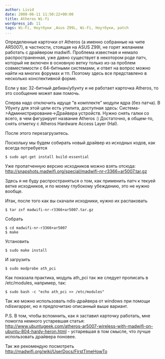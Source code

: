 ```yaml
---
author: Livid
date: 2008-06-11 11:50:22+00:00
title: Atheros Wi-fi
wordpress_id: 11
tags: Wi-Fi, Ноутбуки ,Asus Z99L, Wi-Fi, Ноутбуки, patch
...
```


Определенные карточки от Atheros (а именно собранные на чипе AR5007), в
частности, стоящая на ASUS Z99l, не горят желанием работать с драйвером
madwifi. Проблема известная и немало распространенная, уже давно
существует в некотором роде патч, который не включен в основную ветку
только из-за проблем совместимости с 64-битными системами, и ответ на
вопрос можно найти на многих форумах и тп. Поэтому здесь все
представлено в несколько конспективной форме.

Если у вас 32-битный дебиан/убунту и не работает карточка Atheros, то
это сообщение может вам помочь.


<!--more-->



Сперва надо отключить идуще "в комплекте" модули ядра (без патча). В
Убунту для этой цели есть утилита, доступная здесь:
Система-\>Администрирование-\>Драйвера устройств. Нужно снять галки со
всего, в чем фигурирует название Atheros :) Достаточно, в общем-то,
снять отметку с Atheros Hardware Access Layer (Hal).

После этого перезагрузитесь.

Поскольку мы будем собирать новый драйвер из исходных кодов, как всегда
потребуется

    $ sudo apt-get install build-essential


Уже пропатченную версию исходников можно взять отсюда:
<http://snapshots.madwifi.org/special/madwifi-nr-r3366+ar5007.tar.gz>

Здесь я не буду распространяться о том, как применить патч к текуей
ветке исходников, и по моему глубокому убеждению, это не нужно вообще.

Итак, после того как вы скачали исходники, нужно их распаковать

    $ tar zxf madwifi-nr-r3366+ar5007.tar.gz


Cобрать

    $ cd madwifi-nr-r3366+ar5007
    $ make


Установить

    $ sudo make install


И загрузить

    $ sudo modprobe ath_pci


Как показала практика, модуль ath\_pci так же следует прописать в
/etc/modules, например, так:

    $ sudo bash -c "echo ath_pci >> /etc/modules"


Так же можно использовать ndis-драйвера от windows при помощи
ndiswrapper, но я предпочитаю описанный выше вариант.

P.S. В том, чтобы вспомнить, как я заставил карточку работать, мне
помогла немного устаревшая статья:
<http://www.ubuntugeek.com/atheros-ar5007-wireless-with-madwifi-on-ubuntu-804-hardy-heron.html> -
устаревшая в том смысле, что лучше использовать драйвера поновее.

Так же рекомендую посмотреть
<http://madwifi.org/wiki/UserDocs/FirstTimeHowTo>
